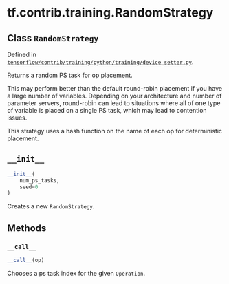 <div itemscope itemtype="http://developers.google.com/ReferenceObject">
<meta itemprop="name" content="tf.contrib.training.RandomStrategy" />
<meta itemprop="path" content="Stable" />
<meta itemprop="property" content="__call__"/>
<meta itemprop="property" content="__init__"/>
</div>

# tf.contrib.training.RandomStrategy

## Class `RandomStrategy`





Defined in [`tensorflow/contrib/training/python/training/device_setter.py`](https://www.tensorflow.org/code/tensorflow/contrib/training/python/training/device_setter.py).

Returns a random PS task for op placement.

This may perform better than the default round-robin placement if you
have a large number of variables. Depending on your architecture and
number of parameter servers, round-robin can lead to situations where
all of one type of variable is placed on a single PS task, which may
lead to contention issues.

This strategy uses a hash function on the name of each op for deterministic
placement.

<h2 id="__init__"><code>__init__</code></h2>

``` python
__init__(
    num_ps_tasks,
    seed=0
)
```

Creates a new `RandomStrategy`.



## Methods

<h3 id="__call__"><code>__call__</code></h3>

``` python
__call__(op)
```

Chooses a ps task index for the given `Operation`.



